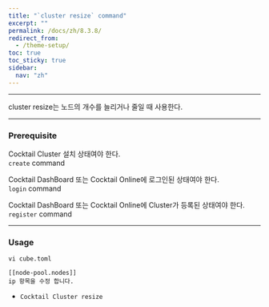 ```yaml
---
title: "`cluster resize` command"
excerpt: ""
permalink: /docs/zh/8.3.8/
redirect_from:
  - /theme-setup/
toc: true
toc_sticky: true
sidebar:
  nav: "zh"
---
```


---
cluster resize는 노드의 개수를 늘리거나 줄일 때 사용한다. 

---
### Prerequisite
Cocktail Cluster 설치 상태여야 한다.  
`create` command 

Cocktail DashBoard 또는 Cocktail Online에 로그인된 상태여야 한다.  
`login` command 

Cocktail DashBoard 또는 Cocktail Online에 Cluster가 등록된 상태여야 한다.  
`register` command 

----
### Usage

```
vi cube.toml

[[node-pool.nodes]]
ip 항목을 수정 합니다.
```

* `Cocktail Cluster resize`
